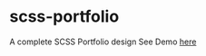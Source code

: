 # scss-portfolio
A complete SCSS Portfolio design
See Demo [here](DeepeshWebs.github.io/scss-portfolio)
